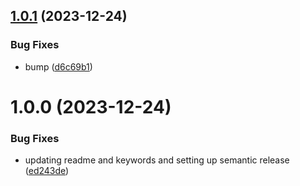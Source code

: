 ## [1.0.1](https://github.com/chanind/penman-js/compare/v1.0.0...v1.0.1) (2023-12-24)


### Bug Fixes

* bump ([d6c69b1](https://github.com/chanind/penman-js/commit/d6c69b1608ad923d3eab68d7a489e6305384ce64))

# 1.0.0 (2023-12-24)


### Bug Fixes

* updating readme and keywords and setting up semantic release ([ed243de](https://github.com/chanind/penman-js/commit/ed243def07d60abe09cc8e493e2378bc1bb8c1c2))
